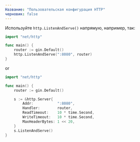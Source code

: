 ```yaml
---
Название: "Пользовательская конфигурация HTTP"
черновик: false
---
```


Используйте `http.ListenAndServe()` напрямую, например, так:

```go
import "net/http"

func main() {
	router := gin.Default()
	http.ListenAndServe(":8080", router)
}
```
or

```go
import "net/http"

func main() {
	router := gin.Default()

	s := &http.Server{
		Addr:           ":8080",
		Handler:        router,
		ReadTimeout:    10 * time.Second,
		WriteTimeout:   10 * time.Second,
		MaxHeaderBytes: 1 << 20,
	}
	s.ListenAndServe()
}
```
